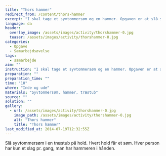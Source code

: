 ```yaml
---
title: "Thors hammer"
redirect_from: /content/thors-hammer
excerpt: "I skal tage et syvtommersøm og en hammer. Opgaven er at slå syvtommersømmet i den markerede træstub. Den første mand tager sømmet og hammeren og løber hen til træstubben. Vedkommende har et slag til at slå sømmet ned i træstubben. Herefter løber vedkommende hen til den næste i rækken og overdrager hammeren. Den næste løber så hen og forsøger med et slag at slå syvtommersømmet længere i. I har løst posten, når sømmet er slået helt ned, og hammeren ligger hvor I fandt den."
language: da
header:
  overlay_image: /assets/images/activity/thorshammer-0.jpg
  teaser: /assets/images/activity/thorshammer-0.jpg
categories: 
  - Opgave
  - Samarbejdsøvelse
tags: 
  - samarbejde
aim: ""
instruction: "I skal tage et syvtommersøm og en hammer. Opgaven er at slå syvtommersømmet i den markerede træstub. Den første mand tager sømmet og hammeren og løber hen til træstubben. Vedkommende har et slag til at slå sømmet ned i træstubben. Herefter løber vedkommende hen til den næste i rækken og overdrager hammeren. Den næste løber så hen og forsøger med et slag at slå syvtommersømmet længere i. I har løst posten, når sømmet er slået helt ned, og hammeren ligger hvor I fandt den."
preparation: ""
preparation_time: ""
time: "10"
where: "Inde og ude"
materials: "Syvtommersøm, hammer, træstub"
source: ""
solution: ""
gallery:
  - url: /assets/images/activity/thorshammer-0.jpg
    image_path: /assets/images/activity/thorshammer-0.jpg
    alt: "Thors hammer"
    title: "Thors hammer"
last_modified_at: 2014-07-19T12:32:55Z
---
```

Slå syvtommersøm i en træstub på hold. Hvert hold får et søm. Hver person har kun et slag pr. gang, man har hammeren i hånden.
